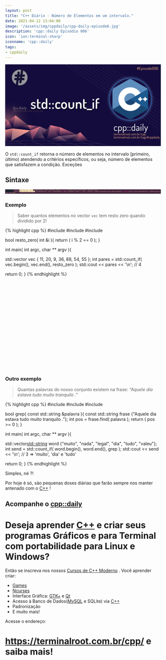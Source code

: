 ```yaml
---
layout: post
title: "C++ Diário - Número de Elementos em um intervalo."
date: 2021-04-12 13:04:00
image: '/assets/img/cppdaily/cpp-daily-episode6.jpg'
description: 'cpp::daily Episódio 006'
icon: 'ion:terminal-sharp'
iconname: 'cpp::daily'
tags:
- cppdaily
---
```


![cpp::daily-std-count-if](/assets/img/cppdaily/cpp-daily-episode6.jpg)

O `std::count_if` retorna o número de elementos no intervalo [primeiro, último) atendendo a critérios específicos, ou seja, número de elementos que satisfazem a condição.
Exceções

## Sintaxe
![std::count_if sintaxe](/assets/img/cppdaily/count_if.jpg)

### Exemplo
> Saber quantos elementos no vector `vec` tem resto zero quando dividido por 2!

{% highlight cpp %}
#include <iostream>
#include <vector>
#include <algorithm>

bool resto_zero( int &i ){
  return ( i % 2 == 0 );
}

int main( int argc, char ** argv ){

  std::vector<int> vec {  11, 20, 9, 36, 88, 54, 55 };
  int pares = std::count_if( vec.begin(), vec.end(), resto_zero );
  std::cout << pares << '\n'; // 4

  return 0;
}
{% endhighlight %}

<!-- QUADRADO -->
<script async src="//pagead2.googlesyndication.com/pagead/js/adsbygoogle.js"></script>
<ins class="adsbygoogle"
style="display:inline-block;width:336px;height:280px"
data-ad-client="ca-pub-2838251107855362"
data-ad-slot="5351066970"></ins>
<script>
(adsbygoogle = window.adsbygoogle || []).push({});
</script>


### Outro exemplo
> Quantas palavras do nosso conjunto existem na frase: *"Aquele dia estava tudo muito tranquilo ."*

{% highlight cpp %}
#include <iostream>
#include <vector>
#include <algorithm>

bool grep( const std::string &palavra ){
  const std::string frase {"Aquele dia estava tudo muito tranquilo ."};
  int pos = frase.find( palavra );
  return ( pos >= 0 );
}

int main( int argc, char ** argv ){

  std::vector<std::string> word {"muito", "nada", "legal", "dia", "tudo", "valeu"};
  int send = std::count_if( word.begin(), word.end(), grep );
  std::cout << send << '\n'; // 3 => 'muito', 'dia' e 'tudo'

  return 0;
}
{% endhighlight %}

Simples, né ?!

Por hoje é só, são pequenas doses diárias que farão sempre nos manter antenado com o [C++](https://terminalroot.com.br/cpp/) !

## Acompanhe o [cpp::daily](https://terminalroot.com.br/tags#cppdaily)

# Deseja aprender [C++](https://terminalroot.com.br/cpp/) e criar seus programas Gráficos e para Terminal com portabilidade para Linux e Windows?
Então se inscreva nos nossos [Cursos de C++ Moderno](https://terminalroot.com.br/cpp/) . Você aprender criar:
- [Games](https://terminalroot.com.br/tags#games)
- [Ncurses](https://terminalroot.com.br/2021/02/crie-programas-graficos-no-terminal-com-cpp-e-ncurses.html)
- Interface Gráfica: [GTK+](https://terminalroot.com.br/2020/08/anjuta-o-melhor-ide-para-c-com-gtkmm.html) e [Qt](https://terminalroot.com.br/2021/02/gerencie-suas-contas-financeiras-pessoais-com-terminal-finances.html)
- Acesso à Banco de Dados([MySQL](https://terminalroot.com.br/mysql/) e SQLite) via [C++](https://terminalroot.com.br/cpp/)
- Padronização
- E muito mais!

Acesse o endereço:
# <https://terminalroot.com.br/cpp/> e saiba mais!

<!-- RETANGULO LARGO 2 -->
<script async src="//pagead2.googlesyndication.com/pagead/js/adsbygoogle.js"></script>
<ins class="adsbygoogle"
style="display:block; text-align:center;"
data-ad-layout="in-article"
data-ad-format="fluid"
data-ad-client="ca-pub-2838251107855362"
data-ad-slot="8549252987"></ins>
<script>
(adsbygoogle = window.adsbygoogle || []).push({});
</script>


